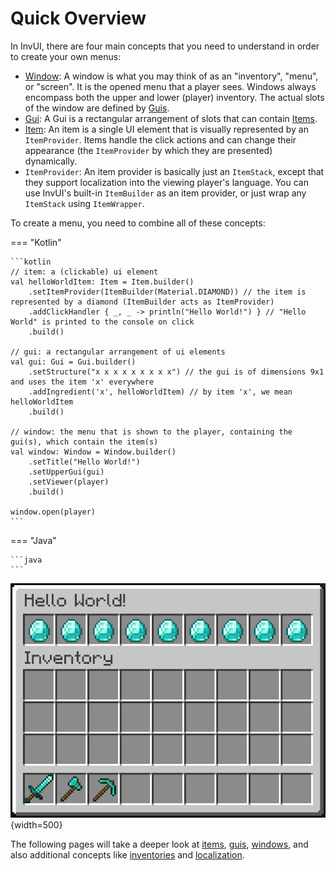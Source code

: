 # Quick Overview

In InvUI, there are four main concepts that you need to understand in order to create your own menus:

* [Window](window.md): A window is what you may think of as an "inventory", "menu", or "screen". It is the opened menu that a player sees. Windows always encompass both the upper and lower (player) inventory. The actual slots of the window are defined by [Guis](gui.md).
* [Gui](gui.md): A Gui is a rectangular arrangement of slots that can contain [Items](item.md).
* [Item](item.md): An item is a single UI element that is visually represented by an `ItemProvider`. Items handle the click actions and can change their appearance (the `ItemProvider` by which they are presented) dynamically.
* `ItemProvider`: An item provider is basically just an `ItemStack`, except that they support localization into the viewing player's language. You can use InvUI's built-in `ItemBuilder` as an item provider, or just wrap any `ItemStack` using `ItemWrapper`.

To create a menu, you need to combine all of these concepts:

=== "Kotlin"

    ```kotlin
    // item: a (clickable) ui element
    val helloWorldItem: Item = Item.builder()
        .setItemProvider(ItemBuilder(Material.DIAMOND)) // the item is represented by a diamond (ItemBuilder acts as ItemProvider)
        .addClickHandler { _, _ -> println("Hello World!") } // "Hello World" is printed to the console on click
        .build()
    
    // gui: a rectangular arrangement of ui elements
    val gui: Gui = Gui.builder()
        .setStructure("x x x x x x x x x") // the gui is of dimensions 9x1 and uses the item 'x' everywhere
        .addIngredient('x', helloWorldItem) // by item 'x', we mean helloWorldItem
        .build()
    
    // window: the menu that is shown to the player, containing the gui(s), which contain the item(s)
    val window: Window = Window.builder()
        .setTitle("Hello World!")
        .setUpperGui(gui)
        .setViewer(player)
        .build()

    window.open(player)
    ```

=== "Java"

    ```java
    ```

![](assets/img/basics_1.png){width=500}

The following pages will take a deeper look at [items](item.md), [guis](gui.md), [windows](window.md), and also additional concepts like [inventories](inventory.md) and [localization](localization.md).